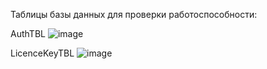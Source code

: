 Таблицы базы данных для проверки работоспособности:

AuthTBL
![image](https://github.com/70Null07/ServerUnity/assets/76547066/eb1f0b69-3735-47aa-a23e-c7ba1d3af608)

LicenceKeyTBL
![image](https://github.com/70Null07/ServerUnity/assets/76547066/85f37122-6196-411e-84ad-f4925937bba1)

